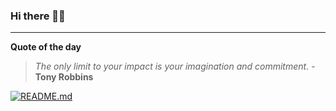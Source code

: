 ### Hi there 👋🏻


---

**Quote of the day**

> *The only limit to your impact is your imagination and commitment.* - **Tony Robbins** 

[![README.md](https://github.com/marcolovazzano/marcolovazzano/actions/workflows/readme.yml/badge.svg?branch=main)](https://github.com/marcolovazzano/marcolovazzano/actions/workflows/readme.yml)
